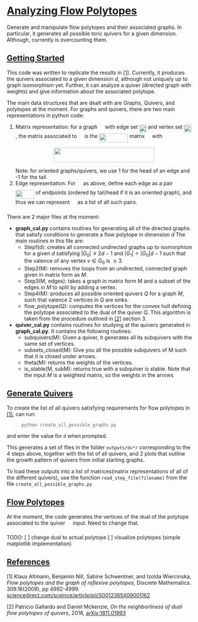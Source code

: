 # [Analyzing Flow Polytopes](#analyzing-flow_polytopes)
Generate and manipulate flow polytopes and their associated graphs. In particular, it generates all possible toric quivers for a given dimension. Although, currently is overcounting them.

## [Getting Started](#getting-started)
This code was written to replicate the results in [\[1\]](#main_paper). Currently, it produces the quivers associated to a given dimension *d*, although not uniquely up to graph isomorphism yet. Further, it can analyze a quiver (directed graph with weights) and give information about the associated polytope. 

The main data structures that are dealt with are Graphs, Quivers, and polytopes at the moment. For graphs and quivers, there are two main representations in python code: 
1. Matrix representation: for a graph <img src="/tex/5201385589993766eea584cd3aa6fa13.svg?invert_in_darkmode&sanitize=true" align=middle width=12.92464304999999pt height=22.465723500000017pt/> with edge set <img src="/tex/0e0fff175b21e36dc5c4cae2cb36897c.svg?invert_in_darkmode&sanitize=true" align=middle width=19.477190699999987pt height=22.465723500000017pt/> and vertex set <img src="/tex/b3f35df4c36a139a959bb2514490cd1d.svg?invert_in_darkmode&sanitize=true" align=middle width=19.477190699999987pt height=22.465723500000017pt/>, the matrix associated to <img src="/tex/5201385589993766eea584cd3aa6fa13.svg?invert_in_darkmode&sanitize=true" align=middle width=12.92464304999999pt height=22.465723500000017pt/> is the <img src="/tex/62e34e95c7c57ce3b9c407f67922d3e6.svg?invert_in_darkmode&sanitize=true" align=middle width=78.95429354999999pt height=24.65753399999998pt/> matrix <img src="/tex/53d147e7f3fe6e47ee05b88b166bd3f6.svg?invert_in_darkmode&sanitize=true" align=middle width=12.32879834999999pt height=22.465723500000017pt/> with <p align="center"><img src="/tex/1946d6195d9e9eaed294cc7298235b36.svg?invert_in_darkmode&sanitize=true" align=middle width=272.37117435pt height=39.452455349999994pt/></p> Note: for oriented graphs/quivers, we use 1 for the head of an edge and -1 for the tail. 
2. Edge representation: For <img src="/tex/5201385589993766eea584cd3aa6fa13.svg?invert_in_darkmode&sanitize=true" align=middle width=12.92464304999999pt height=22.465723500000017pt/> as above, define each edge as a pair <img src="/tex/b31116e7405741aa8eaa5adaa6b31484.svg?invert_in_darkmode&sanitize=true" align=middle width=50.77636904999999pt height=24.65753399999998pt/> of endpoints (ordered by tail/head if it is an oriented graph), and thus we can represent <img src="/tex/5201385589993766eea584cd3aa6fa13.svg?invert_in_darkmode&sanitize=true" align=middle width=12.92464304999999pt height=22.465723500000017pt/> as a list of all such pairs. 

There are 2 major files at the moment:
* **graph\_cal.py** contains routines for generating all of the directed graphs that satisfy conditions to generate a flow polytope in dimension *d*
The main routines in this file are: 
    * Step1(d): creates all connected undirected graphs up to isomorphism for a given $d$ satisfying $|G_0|\le2d-1$ and $|G_1|=|G_0|d-1$ such that the valence of any vertex $v\in G_0$ is $\ge 3$. 
    * Step2(M): removes the loops from an undirected, connected graph given in matrix form as $M$.
    * Step3(M, edges): takes a graph in matrix form $M$ and a subset of the edges in $M$ to split by adding a vertex.
    * Step4(M): produces all possible oriented quivers $Q$ for a graph $M$, such that valence 2 vertices in $Q$ are sinks. 
    * flow\_polytope(Q): computes the vertices for the convex hull defining the polytope associated to the dual of the quiver $Q$. This algorithm is taken from the procedure outlined in [\[2\]](#neighborly_polytopes) section 3. 
* **quiver\_cal.py** contains routines for studying at the quivers generated in **graph\_cal.py**.  It contains the following routines:
    * subquivers(M): Given a quiver, it generates all its subquivers with the same set of vertices. 
    * subsets_closed(M): Give you all the possible subquivers of M such that it is closed under arrows. 
    * theta(M): returns the weights of the vertices.
    * is_stable(M, subM): returns true with a subquiver is stable. 
Note that the input *M* is a weighted matrix, so the weights in the arrows


## [Generate Quivers](#generate-quivers)
To create the list of all quivers satisfying requirements for flow polytopes in [\[1\]](#main_paper), can run: 

> `python create_all_possible_graphs.py`

and enter the value for `d` when prompted. 

This generates a set of files in the folder `outputs/d=*/` corresponding to the 4 steps above, together with the list of all quivers, and 2 plots that outline the growth pattern of quivers from initial starting graphs. 

To load these outputs into a list of matrices(matrix representations of all of the different quivers), use the function 
`read_step_file(filename)` from the file `create_all_possible_graphs.py`

## [Flow Polytopes](#flow-polytopes)
At the moment, the code generates the vertices of the dual of the polytope associated to the quiver <img src="/tex/1afcdb0f704394b16fe85fb40c45ca7a.svg?invert_in_darkmode&sanitize=true" align=middle width=12.99542474999999pt height=22.465723500000017pt/> input. Need to change that.

TODO: 
[ ] change dual to actual polytope
[ ] visualize polytopes (simple matplotlib implementation)

## [References](#references)
<a id='main_paper'>\[1\]
Klaus Altmann, Benjamin Nill, Sabine Schwentner, and Izolda Wiercinska, *Flow polytopes and the graph of reflexive polytopes*, Discrete Mathematics. 309.16(2009), pp 4992-4999. 
[sciencedirect.com/sceince/article/pii/S0012365X09001162](http://www.sciencedirect.com/science/article/pii/S0012365X09001162)</a>

<a id='neighborly_polytopes'>\[2\]
Patricio Gallardo and Daniel Mckenzie, *On the neighborliness of dual flow polytopes of quivers*, 2018, <a href='http://arxiv.org/abs/1811.01993'>arXiv:1811.01993</a>
</a>

